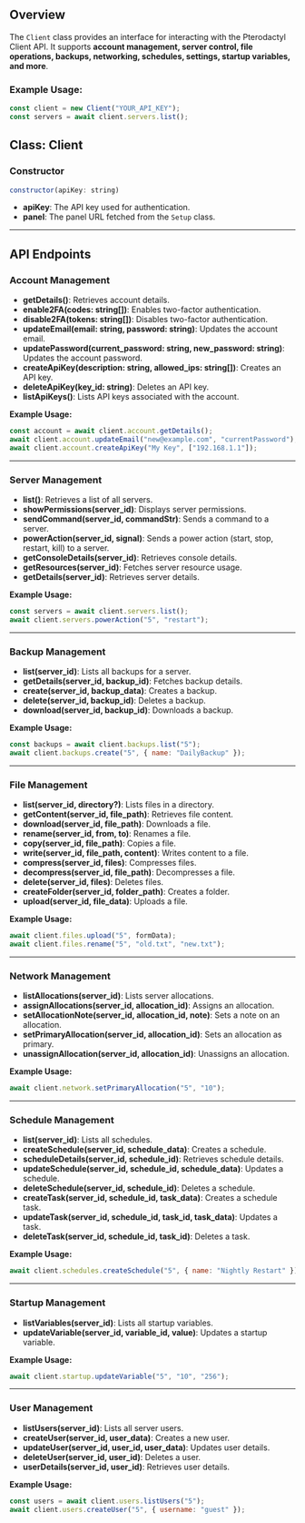 ## Overview
The `Client` class provides an interface for interacting with the Pterodactyl Client API. It supports **account management, server control, file operations, backups, networking, schedules, settings, startup variables, and more**.

### Example Usage:
```javascript
const client = new Client("YOUR_API_KEY");
const servers = await client.servers.list();
```

## Class: Client

### Constructor
```javascript
constructor(apiKey: string)
```
- **apiKey**: The API key used for authentication.
- **panel**: The panel URL fetched from the `Setup` class.

---

## API Endpoints

### **Account Management**
- **getDetails()**: Retrieves account details.
- **enable2FA(codes: string[])**: Enables two-factor authentication.
- **disable2FA(tokens: string[])**: Disables two-factor authentication.
- **updateEmail(email: string, password: string)**: Updates the account email.
- **updatePassword(current_password: string, new_password: string)**: Updates the account password.
- **createApiKey(description: string, allowed_ips: string[])**: Creates an API key.
- **deleteApiKey(key_id: string)**: Deletes an API key.
- **listApiKeys()**: Lists API keys associated with the account.

**Example Usage:**
```javascript
const account = await client.account.getDetails();
await client.account.updateEmail("new@example.com", "currentPassword");
await client.account.createApiKey("My Key", ["192.168.1.1"]);
```

---

### **Server Management**
- **list()**: Retrieves a list of all servers.
- **showPermissions(server_id)**: Displays server permissions.
- **sendCommand(server_id, commandStr)**: Sends a command to a server.
- **powerAction(server_id, signal)**: Sends a power action (start, stop, restart, kill) to a server.
- **getConsoleDetails(server_id)**: Retrieves console details.
- **getResources(server_id)**: Fetches server resource usage.
- **getDetails(server_id)**: Retrieves server details.

**Example Usage:**
```javascript
const servers = await client.servers.list();
await client.servers.powerAction("5", "restart");
```

---

### **Backup Management**
- **list(server_id)**: Lists all backups for a server.
- **getDetails(server_id, backup_id)**: Fetches backup details.
- **create(server_id, backup_data)**: Creates a backup.
- **delete(server_id, backup_id)**: Deletes a backup.
- **download(server_id, backup_id)**: Downloads a backup.

**Example Usage:**
```javascript
const backups = await client.backups.list("5");
await client.backups.create("5", { name: "DailyBackup" });
```

---

### **File Management**
- **list(server_id, directory?)**: Lists files in a directory.
- **getContent(server_id, file_path)**: Retrieves file content.
- **download(server_id, file_path)**: Downloads a file.
- **rename(server_id, from, to)**: Renames a file.
- **copy(server_id, file_path)**: Copies a file.
- **write(server_id, file_path, content)**: Writes content to a file.
- **compress(server_id, files)**: Compresses files.
- **decompress(server_id, file_path)**: Decompresses a file.
- **delete(server_id, files)**: Deletes files.
- **createFolder(server_id, folder_path)**: Creates a folder.
- **upload(server_id, file_data)**: Uploads a file.

**Example Usage:**
```javascript
await client.files.upload("5", formData);
await client.files.rename("5", "old.txt", "new.txt");
```

---

### **Network Management**
- **listAllocations(server_id)**: Lists server allocations.
- **assignAllocations(server_id, allocation_id)**: Assigns an allocation.
- **setAllocationNote(server_id, allocation_id, note)**: Sets a note on an allocation.
- **setPrimaryAllocation(server_id, allocation_id)**: Sets an allocation as primary.
- **unassignAllocation(server_id, allocation_id)**: Unassigns an allocation.

**Example Usage:**
```javascript
await client.network.setPrimaryAllocation("5", "10");
```

---

### **Schedule Management**
- **list(server_id)**: Lists all schedules.
- **createSchedule(server_id, schedule_data)**: Creates a schedule.
- **scheduleDetails(server_id, schedule_id)**: Retrieves schedule details.
- **updateSchedule(server_id, schedule_id, schedule_data)**: Updates a schedule.
- **deleteSchedule(server_id, schedule_id)**: Deletes a schedule.
- **createTask(server_id, schedule_id, task_data)**: Creates a schedule task.
- **updateTask(server_id, schedule_id, task_id, task_data)**: Updates a task.
- **deleteTask(server_id, schedule_id, task_id)**: Deletes a task.

**Example Usage:**
```javascript
await client.schedules.createSchedule("5", { name: "Nightly Restart" });
```

---

### **Startup Management**
- **listVariables(server_id)**: Lists all startup variables.
- **updateVariable(server_id, variable_id, value)**: Updates a startup variable.

**Example Usage:**
```javascript
await client.startup.updateVariable("5", "10", "256");
```

---

### **User Management**
- **listUsers(server_id)**: Lists all server users.
- **createUser(server_id, user_data)**: Creates a new user.
- **updateUser(server_id, user_id, user_data)**: Updates user details.
- **deleteUser(server_id, user_id)**: Deletes a user.
- **userDetails(server_id, user_id)**: Retrieves user details.

**Example Usage:**
```javascript
const users = await client.users.listUsers("5");
await client.users.createUser("5", { username: "guest" });
```